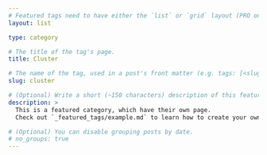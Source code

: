 ```yaml
---
# Featured tags need to have either the `list` or `grid` layout (PRO only).
layout: list

type: category

# The title of the tag's page.
title: Cluster

# The name of the tag, used in a post's front matter (e.g. tags: [<slug>]).
slug: cluster

# (Optional) Write a short (~150 characters) description of this featured tag.
description: >
  This is a featured category, which have their own page.
  Check out `_featured_tags/example.md` to learn how to create your own.

# (Optional) You can disable grouping posts by date.
# no_groups: true
---
```

